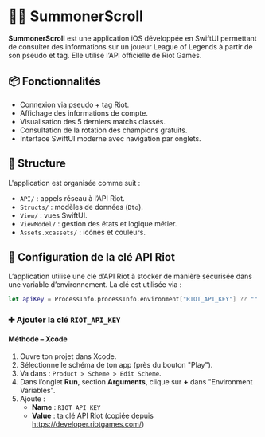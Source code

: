 # 🧙‍♂️ SummonerScroll

**SummonerScroll** est une application iOS développée en SwiftUI permettant de consulter des informations sur un joueur League of Legends à partir de son pseudo et tag. Elle utilise l’API officielle de Riot Games.

## 📦 Fonctionnalités

- Connexion via pseudo + tag Riot.
- Affichage des informations de compte.
- Visualisation des 5 derniers matchs classés.
- Consultation de la rotation des champions gratuits.
- Interface SwiftUI moderne avec navigation par onglets.

## 📂 Structure

L'application est organisée comme suit :
- `API/` : appels réseau à l’API Riot.
- `Structs/` : modèles de données (`Dto`).
- `View/` : vues SwiftUI.
- `ViewModel/` : gestion des états et logique métier.
- `Assets.xcassets/` : icônes et couleurs.

## 🔐 Configuration de la clé API Riot

L’application utilise une clé d’API Riot à stocker de manière sécurisée dans une variable d’environnement. La clé est utilisée via :

```swift
let apiKey = ProcessInfo.processInfo.environment["RIOT_API_KEY"] ?? ""
```

### ➕ Ajouter la clé `RIOT_API_KEY`

#### Méthode – Xcode

1. Ouvre ton projet dans Xcode.
2. Sélectionne le schéma de ton app (près du bouton "Play").
3. Va dans : `Product > Scheme > Edit Scheme`.
4. Dans l’onglet **Run**, section **Arguments**, clique sur **+** dans "Environment Variables".
5. Ajoute :
   - **Name** : `RIOT_API_KEY`
   - **Value** : ta clé API Riot (copiée depuis https://developer.riotgames.com/)
